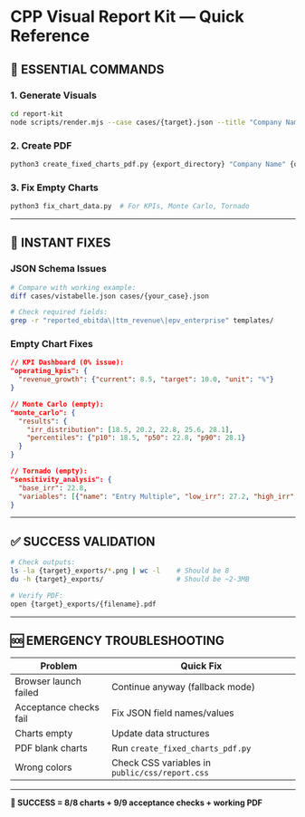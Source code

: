 # CPP Visual Report Kit — Quick Reference

## 🚀 **ESSENTIAL COMMANDS**

### **1. Generate Visuals**

```bash
cd report-kit
node scripts/render.mjs --case cases/{target}.json --title "Company Name" --ttm "TTM Window" --out {target}_exports
```

### **2. Create PDF**

```bash
python3 create_fixed_charts_pdf.py {export_directory} "Company Name" {output_filename}.pdf
```

### **3. Fix Empty Charts**

```bash
python3 fix_chart_data.py  # For KPIs, Monte Carlo, Tornado
```

---

## 🔧 **INSTANT FIXES**

### **JSON Schema Issues**

```bash
# Compare with working example:
diff cases/vistabelle.json cases/{your_case}.json

# Check required fields:
grep -r "reported_ebitda\|ttm_revenue\|epv_enterprise" templates/
```

### **Empty Chart Fixes**

```json
// KPI Dashboard (0% issue):
"operating_kpis": {
  "revenue_growth": {"current": 8.5, "target": 10.0, "unit": "%"}
}

// Monte Carlo (empty):
"monte_carlo": {
  "results": {
    "irr_distribution": [18.5, 20.2, 22.8, 25.6, 28.1],
    "percentiles": {"p10": 18.5, "p50": 22.8, "p90": 28.1}
  }
}

// Tornado (empty):
"sensitivity_analysis": {
  "base_irr": 22.8,
  "variables": [{"name": "Entry Multiple", "low_irr": 27.2, "high_irr": 18.4}]
}
```

---

## ✅ **SUCCESS VALIDATION**

```bash
# Check outputs:
ls -la {target}_exports/*.png | wc -l    # Should be 8
du -h {target}_exports/                  # Should be ~2-3MB

# Verify PDF:
open {target}_exports/{filename}.pdf
```

---

## 🆘 **EMERGENCY TROUBLESHOOTING**

| **Problem**            | **Quick Fix**                                  |
| ---------------------- | ---------------------------------------------- |
| Browser launch failed  | Continue anyway (fallback mode)                |
| Acceptance checks fail | Fix JSON field names/values                    |
| Charts empty           | Update data structures                         |
| PDF blank charts       | Run `create_fixed_charts_pdf.py`               |
| Wrong colors           | Check CSS variables in `public/css/report.css` |

---

**🎯 SUCCESS = 8/8 charts + 9/9 acceptance checks + working PDF**

